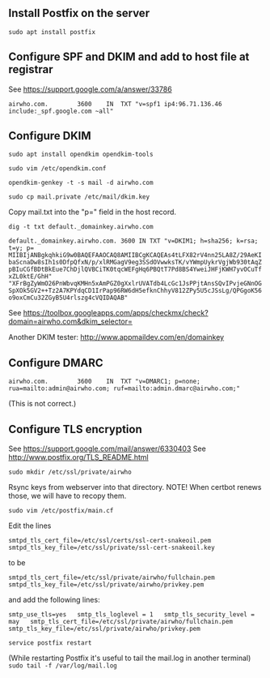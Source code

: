 
## Install Postfix on the server

`sudo apt install postfix`


## Configure SPF and DKIM and add to host file at registrar

See https://support.google.com/a/answer/33786

`airwho.com.		3600	IN	TXT	"v=spf1 ip4:96.71.136.46 include:_spf.google.com ~all"`


## Configure DKIM

`sudo apt install opendkim opendkim-tools`

`sudo vim /etc/opendkim.conf` 

`opendkim-genkey -t -s mail -d airwho.com`

`sudo cp mail.private /etc/mail/dkim.key`

Copy mail.txt into the "p=" field in the host record.

`dig -t txt default._domainkey.airwho.com`

`default._domainkey.airwho.com. 3600 IN	TXT	"v=DKIM1; h=sha256; k=rsa; t=y; p= MIIBIjANBgkqhkiG9w0BAQEFAAOCAQ8AMIIBCgKCAQEAs4tLFX82rV4nn25LA8Z/29AeKIbaScnaDw8sIh1s0DfpQfxN/p/xlRMGagV9eg3SSdOVwwksTK/vYWmpUykrVgjWb930tAqZpBIuCGfBDtBkEue7ChDjlQVBCiTK0tqcWEFgHq6PBQtT7Pd8BS4YweiJHFjKWH7yvOCuTfxZL0ktE/GhH" "XFrBgZyWmO26PnWbvqKMHn5xAmPGZ0gXxlrUVATdb4LcGc1JsPPjtAnsSQvIPvjeGNnOGSpXOk5GV2++Tz2A7KPYdqCD1IrPap96RW6dH5efknChhyV812ZPy5U5cJSsLg/QPGgoK56o9oxCmCu32ZGyB5U4rlszg4cVQIDAQAB"`


See https://toolbox.googleapps.com/apps/checkmx/check?domain=airwho.com&dkim_selector=

Another DKIM tester: http://www.appmaildev.com/en/domainkey


## Configure DMARC

`airwho.com.		3600	IN	TXT	"v=DMARC1; p=none; rua=mailto:admin@airwho.com; ruf=mailto:admin.dmarc@airwho.com;"`

(This is not correct.)


## Configure TLS encryption

See https://support.google.com/mail/answer/6330403
See http://www.postfix.org/TLS_README.html

`sudo mkdir /etc/ssl/private/airwho`

Rsync keys from webserver into that directory.  NOTE! When certbot renews those, we will have to recopy them.

`sudo vim /etc/postfix/main.cf`

Edit the lines

`smtpd_tls_cert_file=/etc/ssl/certs/ssl-cert-snakeoil.pem  
smtpd_tls_key_file=/etc/ssl/private/ssl-cert-snakeoil.key`

to be

`smtpd_tls_cert_file=/etc/ssl/private/airwho/fullchain.pem  
 smtpd_tls_key_file=/etc/ssl/private/airwho/privkey.pem`

and add the following lines:

`smtp_use_tls=yes  
 smtp_tls_loglevel = 1  
 smtp_tls_security_level = may  
 smtp_tls_cert_file=/etc/ssl/private/airwho/fullchain.pem  
 smtp_tls_key_file=/etc/ssl/private/airwho/privkey.pem`

`service postfix restart`

(While restarting Postfix it's useful to tail the mail.log in another terminal)  
`sudo tail -f /var/log/mail.log`

